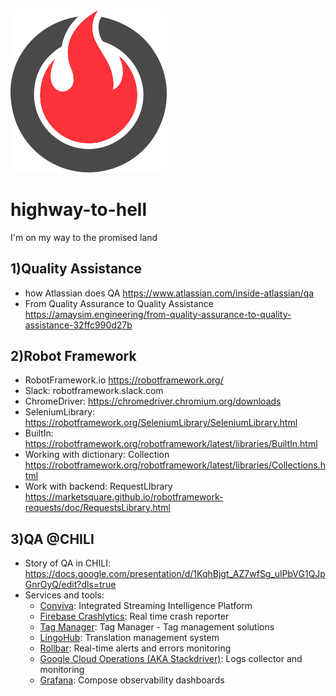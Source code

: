 <img src="logo/inferno-1.svg" width="250">

# highway-to-hell
I'm on my way to the promised land

## 1)Quality Assistance 
* how Atlassian does QA https://www.atlassian.com/inside-atlassian/qa
* From Quality Assurance to Quality Assistance https://amaysim.engineering/from-quality-assurance-to-quality-assistance-32ffc990d27b

## 2)Robot Framework
* RobotFramework.io https://robotframework.org/
* Slack: robotframework.slack.com
* ChromeDriver: https://chromedriver.chromium.org/downloads
* SeleniumLibrary: https://robotframework.org/SeleniumLibrary/SeleniumLibrary.html
* BuiltIn: https://robotframework.org/robotframework/latest/libraries/BuiltIn.html
* Working with dictionary: Collection https://robotframework.org/robotframework/latest/libraries/Collections.html
* Work with backend: RequestLIbrary https://marketsquare.github.io/robotframework-requests/doc/RequestsLibrary.html


## 3)QA @CHILI
* Story of QA in CHILI: https://docs.google.com/presentation/d/1KqhBjgt_AZ7wfSg_ulPbVG1QJpGnrOyQ/edit?dls=true
* Services and tools:
  * [Conviva](https://www.conviva.com/about/): Integrated Streaming Intelligence Platform
  *  [Firebase Crashlytics](https://firebase.google.com/products/crashlytics): Real time crash reporter
  *  [Tag Manager](https://marketingplatform.google.com/intl/it/about/tag-manager/): Tag Manager - Tag management solutions
  *  [LingoHub](https://lingohub.com/): Translation management system
  *  [Rollbar](https://rollbar.com/product/): Real-time alerts and errors monitoring
  *  [Google Cloud Operations (AKA Stackdriver)](https://cloud.google.com/products/operations):  Logs collector and monitoring
  * [Grafana](https://grafana.com/docs/): Compose observability dashboards
